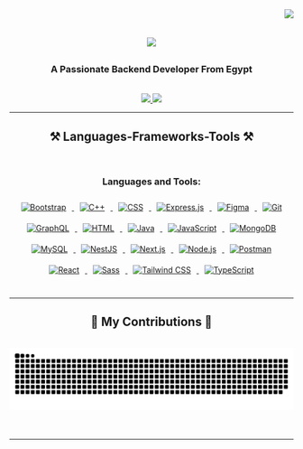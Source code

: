 <img align="right" src="https://visitor-badge.laobi.icu/badge?page_id=salesp07.salesp07" />

<h1 align="center">
    <img src="https://readme-typing-svg.herokuapp.com/?font=Righteous&size=35&center=true&vCenter=true&width=500&height=70&duration=6000&lines=Hi+There!+👋;I'm+Abdelrahman+Elmonged;I'm+BackEnd+Node.js+Developer" />
</h1>

<h3 align="center">A Passionate Backend Developer From Egypt</h3>

<br/>

<div align="center"> 
  <a href="mailto:a.elmonged870@gmail.com">
    <img src="https://img.shields.io/badge/Gmail-333333?style=for-the-badge&logo=gmail&logoColor=red" />
  </a>
  <a href="https://www.linkedin.com/in/abdelrahaman-elmonged-aa89992a3" target="_blank">
    <img src="https://img.shields.io/badge/LinkedIn-0077B5?style=for-the-badge&logo=linkedin&logoColor=white" />
  </a>
</div>

<hr/>

<h2 align="center">⚒️ Languages-Frameworks-Tools ⚒️</h2>

<br/>

<h3 align="center">Languages and Tools:</h3>

<div align="center"> 
  <!-- Row 1 -->
  <a href="https://getbootstrap.com" target="_blank" rel="noreferrer">
    <img src="https://skillicons.dev/icons?i=bootstrap" height="48" alt="Bootstrap" style="margin: 10px;"/>
  </a>
  <a href="https://www.w3schools.com/cpp/" target="_blank" rel="noreferrer">
    <img src="https://skillicons.dev/icons?i=cplusplus" height="48" alt="C++" style="margin: 10px;"/>
  </a>
  <a href="https://www.w3schools.com/css/" target="_blank" rel="noreferrer">
    <img src="https://skillicons.dev/icons?i=css" height="48" alt="CSS" style="margin: 10px;"/>
  </a>
  <a href="https://expressjs.com" target="_blank" rel="noreferrer">
    <img src="https://skillicons.dev/icons?i=express" height="48" alt="Express.js" style="margin: 10px;"/>
  </a>
  <a href="https://www.figma.com/" target="_blank" rel="noreferrer">
    <img src="https://skillicons.dev/icons?i=figma" height="48" alt="Figma" style="margin: 10px;"/>
  </a>
  <a href="https://git-scm.com/" target="_blank" rel="noreferrer">
    <img src="https://skillicons.dev/icons?i=git" height="48" alt="Git" style="margin: 10px;"/>
  </a>
  <a href="https://graphql.org" target="_blank" rel="noreferrer">
    <img src="https://skillicons.dev/icons?i=graphql" height="48" alt="GraphQL" style="margin: 10px;"/>
  </a>
  <a href="https://www.w3.org/html/" target="_blank" rel="noreferrer">
    <img src="https://skillicons.dev/icons?i=html" height="48" alt="HTML" style="margin: 10px;"/>
  </a>
  <a href="https://www.java.com" target="_blank" rel="noreferrer">
    <img src="https://skillicons.dev/icons?i=java" height="48" alt="Java" style="margin: 10px;"/>
  </a>
  <a href="https://developer.mozilla.org/en-US/docs/Web/JavaScript" target="_blank" rel="noreferrer">
    <img src="https://skillicons.dev/icons?i=javascript" height="48" alt="JavaScript" style="margin: 10px;"/>
  </a>
  <a href="https://www.mongodb.com/" target="_blank" rel="noreferrer">
    <img src="https://skillicons.dev/icons?i=mongodb" height="48" alt="MongoDB" style="margin: 10px;"/>
  </a>
  <a href="https://www.mysql.com/" target="_blank" rel="noreferrer">
    <img src="https://skillicons.dev/icons?i=mysql" height="48" alt="MySQL" style="margin: 10px;"/>
  </a>

  <!-- Row 2 -->
  <a href="https://nestjs.com/" target="_blank" rel="noreferrer">
    <img src="https://skillicons.dev/icons?i=nestjs" height="48" alt="NestJS" style="margin: 10px;"/>
  </a>
  <a href="https://nextjs.org/" target="_blank" rel="noreferrer">
    <img src="https://skillicons.dev/icons?i=nextjs" height="48" alt="Next.js" style="margin: 10px;"/>
  </a>
  <a href="https://nodejs.org" target="_blank" rel="noreferrer">
    <img src="https://skillicons.dev/icons?i=nodejs" height="48" alt="Node.js" style="margin: 10px;"/>
  </a>
  <a href="https://postman.com" target="_blank" rel="noreferrer">
    <img src="https://skillicons.dev/icons?i=postman" height="48" alt="Postman" style="margin: 10px;"/>
  </a>
  <a href="https://reactjs.org/" target="_blank" rel="noreferrer">
    <img src="https://skillicons.dev/icons?i=react" height="48" alt="React" style="margin: 10px;"/>
  </a>
  <a href="https://sass-lang.com" target="_blank" rel="noreferrer">
    <img src="https://skillicons.dev/icons?i=sass" height="48" alt="Sass" style="margin: 10px;"/>
  </a>
  <a href="https://tailwindcss.com/" target="_blank" rel="noreferrer">
    <img src="https://skillicons.dev/icons?i=tailwind" height="48" alt="Tailwind CSS" style="margin: 10px;"/>
  </a>
  <a href="https://www.typescriptlang.org/" target="_blank" rel="noreferrer">
    <img src="https://skillicons.dev/icons?i=typescript" height="48" alt="TypeScript" style="margin: 10px;"/>
  </a>
</div>

<br/>
<hr/>

<div align="center">
  <h2>🐍 My Contributions 🐍</h2>
  <br>
  <img alt="snake eating my contributions" src="https://raw.githubusercontent.com/salesp07/salesp07/output/github-contribution-grid-snake.svg" />
  <br/><br/><br/>
</div>

<hr/>
